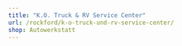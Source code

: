 ```yaml
---
title: "K.O. Truck & RV Service Center"
url: /rockford/k-o-truck-und-rv-service-center/
shop: Autowerkstatt
---
```

